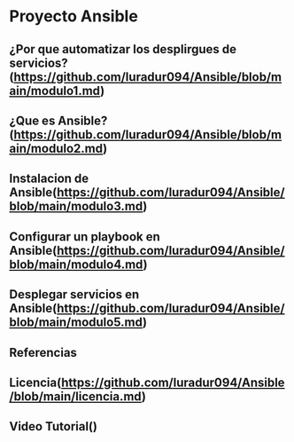# Proyecto Ansible
## ¿Por que automatizar los desplirgues de servicios?(https://github.com/luradur094/Ansible/blob/main/modulo1.md)
## ¿Que es Ansible?(https://github.com/luradur094/Ansible/blob/main/modulo2.md)
## Instalacion de Ansible(https://github.com/luradur094/Ansible/blob/main/modulo3.md)
## Configurar un playbook en Ansible(https://github.com/luradur094/Ansible/blob/main/modulo4.md)
## Desplegar servicios en Ansible(https://github.com/luradur094/Ansible/blob/main/modulo5.md)
## Referencias
## Licencia(https://github.com/luradur094/Ansible/blob/main/licencia.md)
## Video Tutorial()